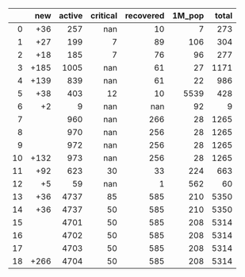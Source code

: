 |    |   new |   active |   critical |   recovered |   1M_pop |   total |
|---:|------:|---------:|-----------:|------------:|---------:|--------:|
|  0 |   +36 |      257 |        nan |          10 |        7 |     273 |
|  1 |   +27 |      199 |          7 |          89 |      106 |     304 |
|  2 |   +18 |      185 |          7 |          76 |       96 |     277 |
|  3 |  +185 |     1005 |        nan |          61 |       27 |    1171 |
|  4 |  +139 |      839 |        nan |          61 |       22 |     986 |
|  5 |   +38 |      403 |         12 |          10 |     5539 |     428 |
|  6 |    +2 |        9 |        nan |         nan |       92 |       9 |
|  7 |       |      960 |        nan |         266 |       28 |    1265 |
|  8 |       |      970 |        nan |         256 |       28 |    1265 |
|  9 |       |      972 |        nan |         256 |       28 |    1265 |
| 10 |  +132 |      973 |        nan |         256 |       28 |    1265 |
| 11 |   +92 |      623 |         30 |          33 |      224 |     663 |
| 12 |    +5 |       59 |        nan |           1 |      562 |      60 |
| 13 |   +36 |     4737 |         85 |         585 |      210 |    5350 |
| 14 |   +36 |     4737 |         50 |         585 |      210 |    5350 |
| 15 |       |     4701 |         50 |         585 |      208 |    5314 |
| 16 |       |     4702 |         50 |         585 |      208 |    5314 |
| 17 |       |     4703 |         50 |         585 |      208 |    5314 |
| 18 |  +266 |     4704 |         50 |         585 |      208 |    5314 |